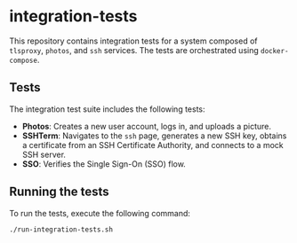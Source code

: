 # integration-tests

This repository contains integration tests for a system composed of `tlsproxy`, `photos`, and `ssh` services. The tests are orchestrated using `docker-compose`.

## Tests

The integration test suite includes the following tests:

*   **Photos**: Creates a new user account, logs in, and uploads a picture.
*   **SSHTerm**: Navigates to the `ssh` page, generates a new SSH key, obtains a certificate from an SSH Certificate Authority, and connects to a mock SSH server.
*   **SSO**: Verifies the Single Sign-On (SSO) flow.

## Running the tests

To run the tests, execute the following command:

```bash
./run-integration-tests.sh
```
